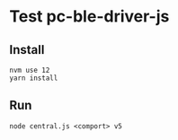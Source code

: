 # Test pc-ble-driver-js

## Install

```shell
nvm use 12
yarn install
```

## Run

```shell
node central.js <comport> v5
```
